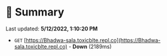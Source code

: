 # 📖 Summary
Last updated: **5/12/2022, 1:10:20 PM**

- `GET` [https://Bhadwa-sala.toxicblte.repl.co](https://Bhadwa-sala.toxicblte.repl.co) - **Down** (2189ms)

